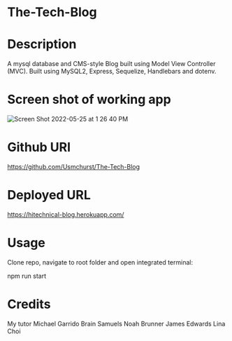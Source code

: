 # The-Tech-Blog

# Description

A mysql database and CMS-style Blog built using Model View Controller (MVC). Built using MySQL2, Express, Sequelize, Handlebars and dotenv.

# Screen shot of working app

![Screen Shot 2022-05-25 at 1 26 40 PM](https://user-images.githubusercontent.com/97471253/170328745-ce5555a2-4506-46f8-952e-2a34e83655e1.png)










# Github URl
https://github.com/Usmchurst/The-Tech-Blog

# Deployed URL
 https://hitechnical-blog.herokuapp.com/


# Usage

Clone repo, navigate to root folder and open integrated terminal:


npm run start 

# Credits

My tutor Michael Garrido
Brain Samuels
Noah Brunner
James Edwards
Lina Choi
